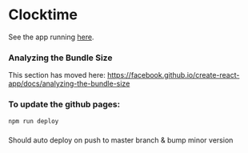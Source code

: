 # Clocktime

See the app running [here](https://josiahayres.github.io/clocktime/).

### Analyzing the Bundle Size

This section has moved here: https://facebook.github.io/create-react-app/docs/analyzing-the-bundle-size

### To update the github pages:

```terminal
npm run deploy
```

###

Should auto deploy on push to master branch & bump minor version
